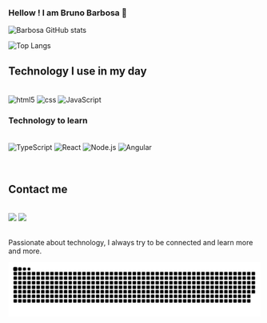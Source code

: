 
### Hellow ! I am Bruno Barbosa 👋

<diV>
  
  ![Barbosa GitHub stats](https://github-readme-stats.vercel.app/api?username=devbarbosa&show_icons=true&theme=radical)
  
  ![Top Langs](https://github-readme-stats.vercel.app/api/top-langs/?username=devbarbosa&layout=compact&theme=radical)
</div>




## Technology I use in my day

<div style="display: inline_block"><br/>
  <img align="center" src="https://cdn.jsdelivr.net/gh/devicons/devicon/icons/html5/html5-plain-wordmark.svg" alt="html5" heigth="60" width="60"/>
  <img align="center" src="https://cdn.jsdelivr.net/gh/devicons/devicon/icons/css3/css3-plain-wordmark.svg" alt="css" heigth="60" width="60"/>
  <img align="center" src="https://cdn.jsdelivr.net/gh/devicons/devicon/icons/javascript/javascript-original.svg" alt="JavaScript" heigth="60" width="60"/>
</div>


### Technology to learn

<div style="display: inline_block"><br/>
  <img align="center" src="https://cdn.jsdelivr.net/gh/devicons/devicon/icons/typescript/typescript-original.svg" alt="TypeScript" heigth="50" width="50"/>
  <img align="center" src="https://cdn.jsdelivr.net/gh/devicons/devicon/icons/react/react-original.svg" alt="React" heigth="50" width="50"/>
  <img align="center" src="https://cdn.jsdelivr.net/gh/devicons/devicon/icons/nodejs/nodejs-original.svg" alt="Node.js" heigth="50" width="50"/>
  <img align="center" src="https://cdn.jsdelivr.net/gh/devicons/devicon/icons/angularjs/angularjs-original.svg" alt="Angular" heigth="50" width="50"/>
</div><br /><br />

## Contact me
<div style="display: inline_block"><br />
  <a href = "mailto:bruno.b.madureira@gmail.com"><img src="https://img.shields.io/badge/-Gmail-%23333?style=for-the-badge&logo=gmail&logoColor=white" target="_blank"></a>
  <a href="https://www.linkedin.com/in/bruno-barbosa-madureira-28572583/" target="_blank"><img src="https://img.shields.io/badge/-LinkedIn-%230077B5?style=for-the-badge&logo=linkedin&logoColor=white" target="_blank"></a>
</div><br>


Passionate about technology, I always try to be connected and learn more and more.<br />

![Snake animation](https://github.com/devbarbosa/devbarbosa/blob/output/github-contribution-grid-snake.svg)

